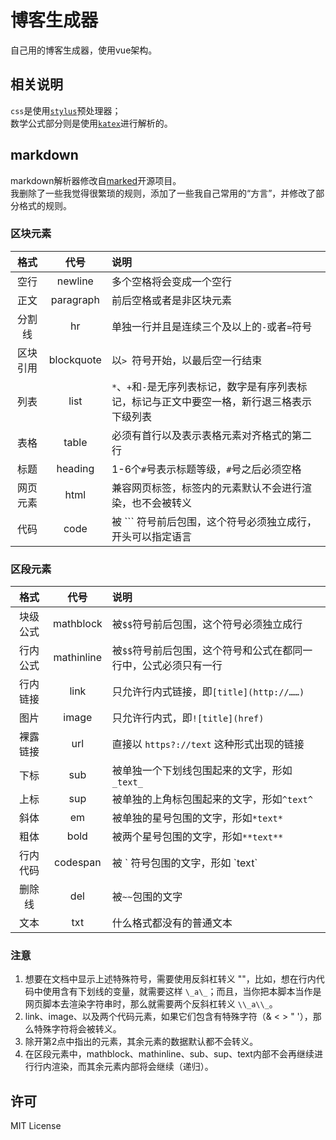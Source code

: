 # 博客生成器

自己用的博客生成器，使用vue架构。

## 相关说明
`css`是使用[`stylus`](https://github.com/stylus/stylus)预处理器；  
数学公式部分则是使用[`katex`](https://github.com/Khan/KaTeX)进行解析的。  

## markdown
markdown解析器修改自[marked](https://github.com/chjj/marked)开源项目。  
我删除了一些我觉得很繁琐的规则，添加了一些我自己常用的“方言”，并修改了部分格式的规则。  

### 区块元素

|格式|代号|说明|
|:--:|:--:|:--|
|空行|newline|多个空格将会变成一个空行|
|正文|paragraph|前后空格或者是非区块元素|
|分割线|hr|单独一行并且是连续三个及以上的`-`或者`=`符号|
|区块引用|blockquote|以`> `符号开始，以最后空一行结束|
|列表|list|`*`、`+`和`-`是无序列表标记，数字是有序列表标记，标记与正文中要空一格，新行退三格表示下级列表|
|表格|table|必须有首行以及表示表格元素对齐格式的第二行|
|标题|heading|1-6个`#`号表示标题等级，`#`号之后必须空格|
|网页元素|html|兼容网页标签，标签内的元素默认不会进行渲染，也不会被转义|
|代码|code|被 ``` 符号前后包围，这个符号必须独立成行，开头可以指定语言|
  
### 区段元素

|格式|代号|说明|
|:--:|:--:|:--|
|块级公式|mathblock|被`$$`符号前后包围，这个符号必须独立成行|
|行内公式|mathinline|被`$$`符号前后包围，这个符号和公式在都同一行中，公式必须只有一行|
|行内链接|link|只允许行内式链接，即`[title](http://……)`|
|图片|image|只允许行内式，即`![title](href)`|
|裸露链接|url|直接以 `https?://text` 这种形式出现的链接|
|下标|sub|被单独一个下划线包围起来的文字，形如`_text_`|
|上标|sup|被单独的上角标包围起来的文字，形如`^text^`|
|斜体|em|被单独的星号包围的文字，形如`*text*`|
|粗体|bold|被两个星号包围的文字，形如`**text**`|
|行内代码|codespan|被 \` 符号包围的文字，形如 \`text\`|
|删除线|del|被`~~`包围的文字|
|文本|txt|什么格式都没有的普通文本|

### 注意
1. 想要在文档中显示上述特殊符号，需要使用反斜杠转义 "\"，比如，想在行内代码中使用含有下划线的变量，就需要这样 `\_a\_`；而且，当你把本脚本当作是网页脚本去渲染字符串时，那么就需要两个反斜杠转义 `\\_a\\_`。
2. link、image、以及两个代码元素，如果它们包含有特殊字符（& < > " '），那么特殊字符将会被转义。
3. 除开第2点中指出的元素，其余元素的数据默认都不会转义。
4. 在区段元素中，mathblock、mathinline、sub、sup、text内部不会再继续进行行内渲染，而其余元素内部将会继续（递归）。

## 许可
MIT License
